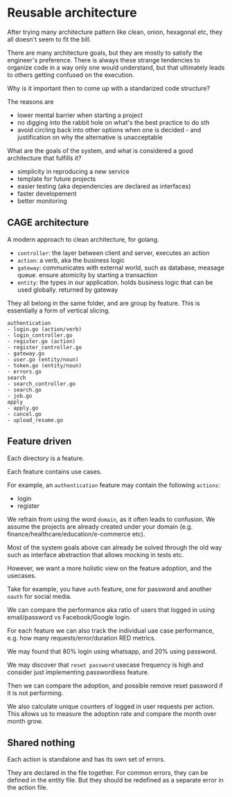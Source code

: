 # Reusable architecture 


After trying many architecture pattern like clean, onion, hexagonal etc, they all doesn't seem to fit the bill.


There are many architecture goals, but they are mostly to satisfy the engineer's preference. There is always these strange tendencies to organize code in a way only one would understand, but that ultimately leads to others getting confused on the execution.

Why is it important then to come up with a standarized code structure?

The reasons are
- lower mental barrier when starting a project
- no digging into the rabbit hole on what's the best practice to do sth
- avoid circling back into other options when one is decided - and justification on why the alternative is unacceptable


What are the goals of the system, and what is considered a good architecture that fulfills it?

- simplicity in reproducing a new service
- template for future projects
- easier testing (aka dependencies are declared as interfaces)
- faster developement
- better monitoring

## CAGE architecture

A modern approach to clean architecture, for golang.

- `controller`: the layer between client and server, executes an action 
- `action`: a verb, aka the business logic
- `gateway`: communicates with external world, such as database, measage queue. ensure atomicity by starting a transaction
- `entity`: the types in our application. holds business logic that can be used globally. returned by gateway

They all belong in the same folder, and are group by feature. This is essentially a form of vertical slicing.

```
authentication
- login.go (action/verb)
- login_controller.go
- register.go (action)
- register_controller.go
- gateway.go
- user.go (entity/noun)
- token.go (entity/noun)
- errors.go
search
- search_controller.go
- search.go
- job.go
apply
- apply.go
- cancel.go
- upload_resume.go
```

## Feature driven

Each directory is a feature.

Each feature contains use cases.

For example, an `authentication` feature may contain the following `actions`:

- login
- register

We refrain from using the word `domain`, as it often leads to confusion. We assume the projects are already created under your domain (e.g. finance/healthcare/education/e-commerce etc).

Most of the system goals above can already be solved through the old way such as interface abstraction that allows mocking in tests etc.


However, we want a more holistic view on the feature adoption, and the usecases.

Take for example, you have `auth` feature, one for password and another `oauth` for social media.

We can compare the performance aka ratio of users that logged in using email/password vs Facebook/Google login.

For each feature we can also track the individual uae case performance, e.g. how many requests/error/duration RED metrics.

We may found that 80% login using whatsapp, and 20% using password.

We may discover that `reset password` usecase frequency is high and consider just implementing passwordless feature.

Then we can compare the adoption, and possible remove reset password if it is not performing.

We also calculate unique counters of logged in user requests per action.
This allows us to measure the adoption rate and compare the month over month grow.

## Shared nothing

Each action is standalone and has its own set of errors.

They are declared in the file together. For common errors, they can be defined in the entity file. But they should be redefined as a separate error in the action file.
